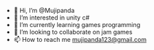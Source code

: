 - 👋 Hi, I’m @Mujipanda
- 👀 I’m interested in unity c#
- 🌱 I’m currently learning games programming
- 💞️ I’m looking to collaborate on jam games
- 📫 How to reach me mujipanda123@gmail.com

<!---
Mujipanda/Mujipanda is a ✨ special ✨ repository because its `README.md` (this file) appears on your GitHub profile.
You can click the Preview link to take a look at your changes.
--->
